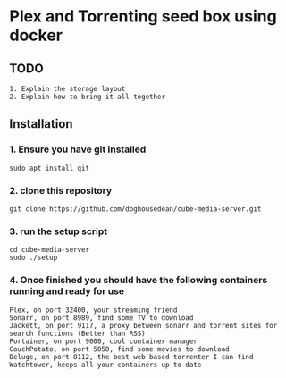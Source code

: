 # Plex and Torrenting seed box using docker

## TODO

    1. Explain the storage layout
    2. Explain how to bring it all together

## Installation

### 1. Ensure you have git installed

    sudo apt install git
 
### 2. clone this repository

    git clone https://github.com/doghousedean/cube-media-server.git

### 3. run the setup script

    cd cube-media-server
    sudo ./setup
 
### 4. Once finished you should have the following containers running and ready for use

    Plex, on port 32400, your streaming friend
    Sonarr, on port 8989, find some TV to download
    Jackett, on port 9117, a proxy between sonarr and torrent sites for search functions (Better than RSS)
    Portainer, on port 9000, cool container manager
    CouchPotato, on port 5050, find some movies to download
    Deluge, on port 8112, the best web based torrenter I can find
    Watchtower, keeps all your containers up to date
